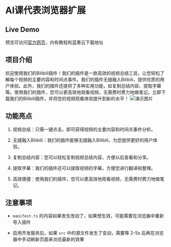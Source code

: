 # AI课代表浏览器扩展


## Live Demo

预览可访问[官方网页](https://taichangbukan.cn)，内有教程和蓝奏云下载地址

## 项目介绍

欢迎使用我们的Bilibili插件！我们的插件是一款高效的视频总结工具，让您轻松了解每个视频的主要内容和时间点事件。我们的插件无缝融入Bilibili，提供优质的用户体验。此外，我们的插件还提供了多种实用功能，如复制总结内容、提取字幕等。使用我们的插件，您可以更高效地观看视频，无需费时费力地做笔记。立即下载我们的Bilibili插件，并将您的视频观看体验提升到新的水平！
![演示图片](http://taichangbukan.cn/images/pngs/img_demo.png)
## 功能亮点

1. 视频总结：只需一键点击，即可获得视频的主要内容和时间点事件分析。

2. 无缝融入Bilibili：我们的插件能够无缝融入Bilibili，为您提供更好的用户体验。

3. 复制总结内容：您可以轻松复制视频总结内容，方便以后查看和分享。

4. 提取字幕：我们的插件还可以提取视频的字幕，方便您进行翻译和整理。

5. 高效便捷：使用我们的插件，您可以更高效地观看视频，无需费时费力地做笔记。

## 注意事项

- `manifest.ts` 的内容如果发生改动了，如果想生效，可能需要在浏览器中重新导入插件

- 启用开发服务后，如果 `src` 中的源文件发生了变动，需要等 2-5s 后再在浏览器中手动刷新页面来浏览最新的效果
